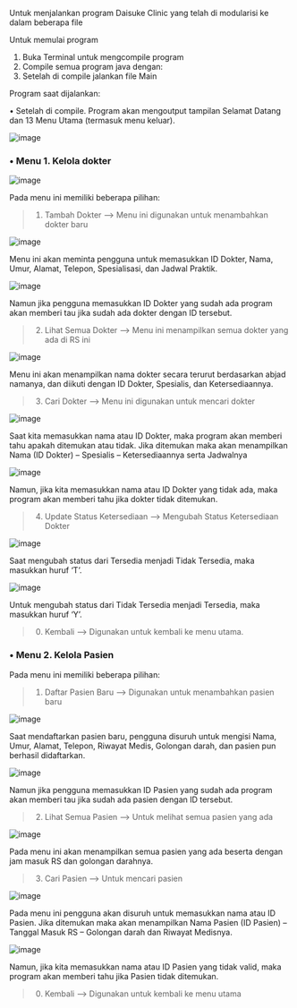 Untuk menjalankan program Daisuke Clinic yang telah di modularisi ke dalam beberapa file

Untuk memulai program
1. Buka Terminal untuk mengcompile program
2. Compile semua program java dengan:
3. Setelah di compile jalankan file Main

Program saat dijalankan:

•	Setelah di compile. Program akan mengoutput tampilan Selamat Datang dan 13 Menu Utama (termasuk menu keluar).
 
 ![image](https://github.com/user-attachments/assets/ce408004-1fbf-4b9d-b280-e9424ca5acb1)
>
>
>
### •	**Menu 1. Kelola dokter**
 
 ![image](https://github.com/user-attachments/assets/c0e1d65c-e026-4008-a204-93dd8529c937)

Pada menu ini memiliki beberapa pilihan:
> 1.	Tambah Dokter --> Menu ini digunakan untuk menambahkan dokter baru
 
 ![image](https://github.com/user-attachments/assets/9bcadb25-dcd4-4632-b7b4-3373080380e3)

Menu ini akan meminta pengguna untuk memasukkan ID Dokter, Nama, Umur, Alamat, Telepon, Spesialisasi, dan Jadwal Praktik.
 
 ![image](https://github.com/user-attachments/assets/8d236363-54a7-4b2e-b090-b8565cd2d291)

Namun jika pengguna memasukkan ID Dokter yang sudah ada program akan memberi tau jika sudah ada dokter dengan ID tersebut.

> 2.	Lihat Semua Dokter --> Menu ini menampilkan semua dokter yang ada di RS ini
 
![image](https://github.com/user-attachments/assets/c3370d12-6b2c-42a9-9913-5f1a63aee739)

Menu ini akan menampilkan nama dokter secara terurut berdasarkan abjad namanya, dan diikuti dengan ID Dokter, Spesialis, dan Ketersediaannya.

> 3.	Cari Dokter --> Menu ini digunakan untuk mencari dokter 

 ![image](https://github.com/user-attachments/assets/6ccd9383-4f46-4217-b720-2e6642846d7a)

Saat kita memasukkan nama atau ID Dokter, maka program akan memberi tahu apakah ditemukan atau tidak. Jika ditemukan maka akan menampilkan Nama (ID Dokter) – Spesialis – Ketersediaannya serta Jadwalnya

 ![image](https://github.com/user-attachments/assets/f9907543-96f1-43aa-89f3-36949608c2b6)

Namun, jika kita memasukkan nama atau ID Dokter yang tidak ada, maka program akan memberi tahu jika dokter tidak ditemukan.

> 4.	Update Status Ketersediaan --> Mengubah Status Ketersediaan Dokter

 ![image](https://github.com/user-attachments/assets/9fb42416-ef36-417b-8ef3-ef98ddf46ea1)

Saat mengubah status dari Tersedia menjadi Tidak Tersedia, maka masukkan huruf ‘T’.
 
 ![image](https://github.com/user-attachments/assets/0c52c00f-2204-4c60-aaa1-7e6fd3abe11a)

Untuk mengubah status dari Tidak Tersedia menjadi Tersedia, maka masukkan huruf ‘Y’.

> 0.	Kembali --> Digunakan untuk kembali ke menu utama.

>>

### **•	Menu 2. Kelola Pasien**
 
Pada menu ini memiliki beberapa pilihan:
> 1.	Daftar Pasien Baru --> Digunakan untuk menambahkan pasien baru

 ![image](https://github.com/user-attachments/assets/c77087e1-2423-4063-82c3-1b54b647821f)

Saat mendaftarkan pasien baru, pengguna disuruh untuk mengisi Nama, Umur, Alamat, Telepon, Riwayat Medis, Golongan darah, dan pasien pun berhasil didaftarkan.

![image](https://github.com/user-attachments/assets/eb36af3b-b06c-436b-9b07-7aec90e7b648)

Namun jika pengguna memasukkan ID Pasien yang sudah ada program akan memberi tau jika sudah ada pasien dengan ID tersebut.

> 2.	Lihat Semua Pasien --> Untuk melihat semua pasien yang ada

 ![image](https://github.com/user-attachments/assets/8fba2f99-5257-4497-9c78-2c4ab77863d2)

Pada menu ini akan menampilkan semua pasien yang ada beserta dengan jam masuk RS dan golongan darahnya.

> 3.	Cari Pasien --> Untuk mencari pasien

 ![image](https://github.com/user-attachments/assets/97479fa7-12de-467f-896b-48e771f48c3e)

Pada menu ini pengguna akan disuruh untuk memasukkan nama atau ID Pasien. Jika ditemukan maka akan menampilkan Nama Pasien (ID Pasien) – Tanggal Masuk RS – Golongan darah dan Riwayat Medisnya.

 ![image](https://github.com/user-attachments/assets/8f83d5b4-0945-4927-a72a-c40bd8f1da33)

Namun, jika kita memasukkan nama atau ID Pasien yang tidak valid, maka program akan memberi tahu jika Pasien tidak ditemukan.

> 0.	Kembali --> Digunakan untuk kembali ke menu utama

